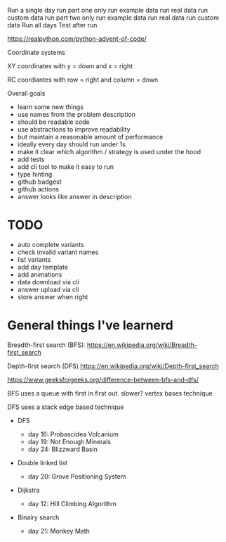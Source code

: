 Run a single day
    run part one only
        run example data
        run real data
        run custom data
    run part two only
        run example data
        run real data
        run custom data
Run all days
Test after run

https://realpython.com/python-advent-of-code/


Coordinate systems

XY coordinates with y = down and x = right

RC coordiantes with row = right and column = down


Overall goals

* learn some new things
* use names from the problem description
* should be readable code
* use abstractions to improve readability
* but maintain a reasonable amount of performance
* ideally every day should run under 1s
* make it clear which algorithm / strategy is used under the hood
* add tests
* add cli tool to make it easy to run
* type hinting
* github badgest
* github actions
* answer looks like answer in description


# TODO
* auto complete variants
* check invalid variant names
* list variants
* add day template
* add animations
* data download via cli
* answer upload via cli
* store answer when right

# General things I've learnerd

Breadth-first search (BFS):
https://en.wikipedia.org/wiki/Breadth-first_search

Depth-first search (DFS)
https://en.wikipedia.org/wiki/Depth-first_search


https://www.geeksforgeeks.org/difference-between-bfs-and-dfs/

BFS uses a queue with first in first out. slower?
vertex bases technique

DFS uses a stack
edge based technique

* DFS
    * day 16: Probascidea Volcanium
    * day 19: Not Enough Minerals
    * day 24: Blizzward Basin


* Double linked list
    * day 20: Grove Positioning System

* Dijkstra
    * day 12: Hill Climbing Algorithm

* Binairy search
    * day 21: Monkey Math